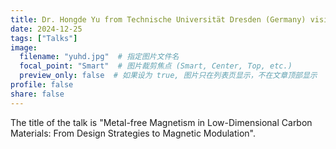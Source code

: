 ```yaml
---
title: Dr. Hongde Yu from Technische Universität Dresden (Germany) visited our group and gave a talk.
date: 2024-12-25
tags: ["Talks"]
image:
  filename: "yuhd.jpg"  # 指定图片文件名
  focal_point: "Smart"  # 图片裁剪焦点 (Smart, Center, Top, etc.)
  preview_only: false  # 如果设为 true, 图片只在列表页显示，不在文章顶部显示
profile: false
share: false
---
```


The title of the talk is "Metal-free Magnetism in Low-Dimensional Carbon Materials: From Design Strategies to Magnetic Modulation".
<!--more-->
